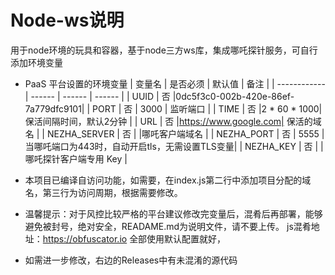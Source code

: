 # Node-ws说明
用于node环境的玩具和容器，基于node三方ws库，集成哪吒探针服务，可自行添加环境变量
* PaaS 平台设置的环境变量
  | 变量名        | 是否必须 | 默认值 | 备注 |
  | ------------ | ------ | ------ | ------ |
  | UUID         | 否 |0dc5f3c0-002b-420e-86ef-7a779dfc9101|
  | PORT         | 否 |  3000  |  监听端口                    |
  | TIME         | 否 |2 * 60 * 1000| 保活间隔时间，默认2分钟  |
  | URL          | 否 |https://www.google.com| 保活的域名     | 
  | NEZHA_SERVER | 否 |        |哪吒客户端域名                |
  | NEZHA_PORT   | 否 | 5555   |当哪吒端口为443时，自动开启tls，无需设置TLS变量| 
  | NEZHA_KEY    | 否 |        | 哪吒探针客户端专用 Key        |

* 本项目已编译自访问功能，如需要，在index.js第二行中添加项目分配的域名，第三行为访问周期，根据需要修改。
    
* 温馨提示：对于风控比较严格的平台建议修改完变量后，混肴后再部署，能够避免被封号，绝对安全，READAME.md为说明文件，请不要上传。
js混肴地址：https://obfuscator.io 全部使用默认配置就好，
* 如需进一步修改，右边的Releases中有未混淆的源代码
